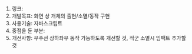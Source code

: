 1. 링크: 
2. 개발목표: 화면 상 개체의 출현/소멸/동작 구현
3. 사용기술: 자바스크립트
4. 중점을 둔 부분: 
5. 개선사항: 우주선 상하좌우 동작 가능하도록 개선할 것, 적군 소멸시 임팩트 추가할 것
